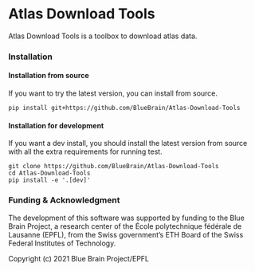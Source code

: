 # Atlas Download Tools


Atlas Download Tools is a toolbox to download atlas data.

### Installation


#### Installation from source
If you want to try the latest version, you can install from source.
```shell script
pip install git+https://github.com/BlueBrain/Atlas-Download-Tools
```

#### Installation for development
If you want a dev install, you should install the latest version from source with
all the extra requirements for running test.
```shell script
git clone https://github.com/BlueBrain/Atlas-Download-Tools
cd Atlas-Download-Tools
pip install -e '.[dev]'
```


### Funding & Acknowledgment

The development of this software was supported by funding to the Blue Brain Project, a research center of the École polytechnique fédérale de Lausanne (EPFL), from the Swiss government’s ETH Board of the Swiss Federal Institutes of Technology.

Copyright (c) 2021 Blue Brain Project/EPFL